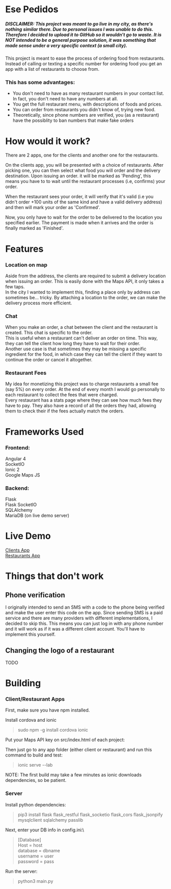 # Ese Pedidos

##### DISCLAIMER: This project was meant to go live in my city, as there's nothing similar there. Due to personal issues I was unable to do this. Therefore I decided to upload it to GitHub so it wouldn't go to waste. It is NOT intended to be a general purpose solution, it was something that made sense under a very specific context (a small city).

This project is meant to ease the process of ordering food from restaurants. Instead of calling or texting a specific number for ordering food you get an app with a list of restaurants to choose from.

### This has some advantages:
* You don't need to have as many restaurant numbers in your contact list. In fact, you don't need to have any numbers at all.
* You get the full restaurant menu, with descriptions of foods and prices.
* You can order from restaurants you didn't know of, trying new food.
* Theoretically, since phone numbers are verified, you (as a restaurant) have the possiblity to ban numbers that make fake orders

# How would it work?

There are 2 apps, one for the clients and another one for the restaurants.

On the clients app, you will be presented with a choice of restaurants. After picking one, you can then select what food you will order and the delivery destination. Upon issuing an order. it will be marked as 'Pending', this means you have to to wait until the restaurant processes (i.e, confirms) your order.

When the restaurant sees your order, it will verify that it's valid (i.e you didn't order +100 units of the same kind and have a valid delivery address) and then will mark your order as 'Confirmed'.

Now, you only have to wait for the order to be delivered to the location you specified earlier. The payment is made when it arrives and the order is finally marked as 'Finished'.

# Features

### Location on map
Aside from the address, the clients are required to submit a delivery location when issuing an order. This is easily done with the Maps API, it only takes a few taps.\
In the city I wanted to implement this, finding a place only by address can sometimes be... tricky. By attaching a location to the order, we can make the delivery process more efficient.

### Chat
When you make an order, a chat between the client and the restaurant is created. This chat is specific to the order.\
This is useful when a restaurant can't deliver an order on time. This way, they can tell the client how long they have to wait for their order.\
Another use case is that sometimes they may be missing a specific ingredient for the food, in which case they can tell the client if they want to continue the order or cancel it altogether.

### Restaurant Fees
My idea for monetizing this project was to charge restaurants a small fee (say 5%) on every order. At the end of every month I would go personally to each restaurant to collect the fees that were charged.\
Every restaurant has a stats page where they can see how much fees they have to pay. They also have a record of all the orders they had, allowing them to check their if the fees actually match the orders.

# Frameworks Used

### Frontend:

Angular 4\
SocketIO\
Ionic 2\
Google Maps JS

### Backend:

Flask\
Flask SocketIO\
SQLAlchemy\
MariaDB (on live demo server)

# Live Demo

[Clients App](http://siwka.net/ese-pedidos/client)\
[Restaurants App](http://siwka.net/ese-pedidos/restaurant)

# Things that don't work

## Phone verification
I originally intended to send an SMS with a code to the phone being verified and make the user enter this code on the app. Since sending SMS is a paid service and there are many providers with different implementations, I decided to skip this. This means you can just log in with any phone number and it will work as if it was a different client account. You'll have to implement this yourself.

## Changing the logo of a restaurant
TODO

# Building
### Client/Restaurant Apps
First, make sure you have npm installed.

Install cordova and ionic
>sudo npm -g install cordova ionic

Put your Maps API key on src/index.html of each project:
><script src="https://maps.googleapis.com/maps/api/js?key=YourAPIKey&callback=initMap"async defer></script>

Then just go to any app folder (either client or restaurant) and run this command to build and test:
>ionic serve --lab

NOTE: The first build may take a few minutes as ionic downloads dependencies, so be patient.

### Server
Install python dependencies:
>pip3 install flask flask_restful flask_socketio flask_cors flask_jsonpify mysqlclient sqlalchemy passlib 

Next, enter your DB info in config.ini:\
>[Database]\
Host = host\
database = dbname\
username = user\
password = pass

Run the server:
> python3 main.py




